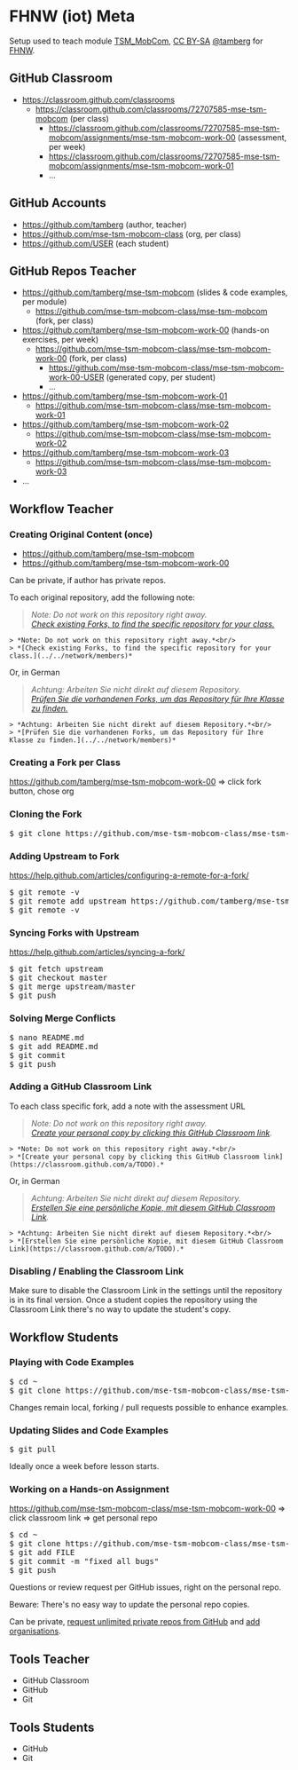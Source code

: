 # FHNW (iot) Meta
Setup used to teach module [TSM_MobCom](https://moodle.msengineering.ch/course/view.php?id=1451), [CC BY-SA](https://creativecommons.org/licenses/by-sa/4.0/) [@tamberg](https://twitter.com/tamberg) for [FHNW](https://www.fhnw.ch/).

## GitHub Classroom
* https://classroom.github.com/classrooms
  * https://classroom.github.com/classrooms/72707585-mse-tsm-mobcom (per class)
    * https://classroom.github.com/classrooms/72707585-mse-tsm-mobcom/assignments/mse-tsm-mobcom-work-00 (assessment, per week)
    * https://classroom.github.com/classrooms/72707585-mse-tsm-mobcom/assignments/mse-tsm-mobcom-work-01
    * ...

## GitHub Accounts
* https://github.com/tamberg (author, teacher)
* https://github.com/mse-tsm-mobcom-class (org, per class)
* https://github.com/USER (each student)

## GitHub Repos Teacher
* https://github.com/tamberg/mse-tsm-mobcom (slides &amp; code examples, per module)
  * https://github.com/mse-tsm-mobcom-class/mse-tsm-mobcom (fork, per class)
* https://github.com/tamberg/mse-tsm-mobcom-work-00 (hands-on exercises, per week)
  * https://github.com/mse-tsm-mobcom-class/mse-tsm-mobcom-work-00 (fork, per class)
    * https://github.com/mse-tsm-mobcom-class/mse-tsm-mobcom-work-00-USER (generated copy, per student)
    * ...
* https://github.com/tamberg/mse-tsm-mobcom-work-01
  * https://github.com/mse-tsm-mobcom-class/mse-tsm-mobcom-work-01
* https://github.com/tamberg/mse-tsm-mobcom-work-02
  * https://github.com/mse-tsm-mobcom-class/mse-tsm-mobcom-work-02
* https://github.com/tamberg/mse-tsm-mobcom-work-03
  * https://github.com/mse-tsm-mobcom-class/mse-tsm-mobcom-work-03
* ...

## Workflow Teacher
### Creating Original Content (once)
* https://github.com/tamberg/mse-tsm-mobcom
* https://github.com/tamberg/mse-tsm-mobcom-work-00

Can be private, if author has private repos.

To each original repository, add the following note:
> *Note: Do not work on this repository right away.*<br/>
> *[Check existing Forks, to find the specific repository for your class.](../../network/members)*

```
> *Note: Do not work on this repository right away.*<br/>
> *[Check existing Forks, to find the specific repository for your class.](../../network/members)*
```

Or, in German
> *Achtung: Arbeiten Sie nicht direkt auf diesem Repository.*<br/>
> *[Prüfen Sie die vorhandenen Forks, um das Repository für Ihre Klasse zu finden.](../../network/members)*

```
> *Achtung: Arbeiten Sie nicht direkt auf diesem Repository.*<br/>
> *[Prüfen Sie die vorhandenen Forks, um das Repository für Ihre Klasse zu finden.](../../network/members)*
```

### Creating a Fork per Class
https://github.com/tamberg/mse-tsm-mobcom-work-00 => click fork button, chose org

### Cloning the Fork
<pre>$ git clone https://github.com/mse-tsm-mobcom-class/mse-tsm-mobcom-work-xx</pre>

### Adding Upstream to Fork
https://help.github.com/articles/configuring-a-remote-for-a-fork/
<pre>$ git remote -v
$ git remote add upstream https://github.com/tamberg/mse-tsm-mobcom-work-xx
$ git remote -v</pre>

### Syncing Forks with Upstream
https://help.github.com/articles/syncing-a-fork/
<pre>$ git fetch upstream
$ git checkout master
$ git merge upstream/master
$ git push</pre>

### Solving Merge Conflicts
<pre>$ nano README.md
$ git add README.md
$ git commit
$ git push</pre>

### Adding a GitHub Classroom Link
To each class specific fork, add a note with the assessment URL
> *Note: Do not work on this repository right away.*<br/>
> *[Create your personal copy by clicking this GitHub Classroom link](https://classroom.github.com/a/TODO).*

```
> *Note: Do not work on this repository right away.*<br/>
> *[Create your personal copy by clicking this GitHub Classroom link](https://classroom.github.com/a/TODO).*
```

Or, in German
> *Achtung: Arbeiten Sie nicht direkt auf diesem Repository.*<br/>
> *[Erstellen Sie eine persönliche Kopie, mit diesem GitHub Classroom Link](https://classroom.github.com/a/TODO).*

```
> *Achtung: Arbeiten Sie nicht direkt auf diesem Repository.*<br/>
> *[Erstellen Sie eine persönliche Kopie, mit diesem GitHub Classroom Link](https://classroom.github.com/a/TODO).*
```

### Disabling / Enabling the Classroom Link
Make sure to disable the Classroom Link in the settings until the repository is in its final version. Once a student copies the repository using the Classroom Link there's no way to update the student's copy.

## Workflow Students
### Playing with Code Examples
<pre>$ cd ~
$ git clone https://github.com/mse-tsm-mobcom-class/mse-tsm-mobcom</pre>

Changes remain local, forking / pull requests possible to enhance examples.

### Updating Slides and Code Examples
<pre>$ git pull</pre>

Ideally once a week before lesson starts.

### Working on a Hands-on Assignment
https://github.com/mse-tsm-mobcom-class/mse-tsm-mobcom-work-00 => click classroom link => get personal repo
<pre>$ cd ~
$ git clone https://github.com/mse-tsm-mobcom-class/mse-tsm-mobcom-work-00-USER
$ git add FILE
$ git commit -m "fixed all bugs"
$ git push</pre>

Questions or review request per GitHub issues, right on the personal repo.

Beware: There's no easy way to update the personal repo copies.

Can be private, [request unlimited private repos from GitHub](https://education.github.com/discount_requests/new) and [add organisations](https://education.github.com/benefits).

## Tools Teacher
* GitHub Classroom
* GitHub
* Git

## Tools Students
* GitHub
* Git
